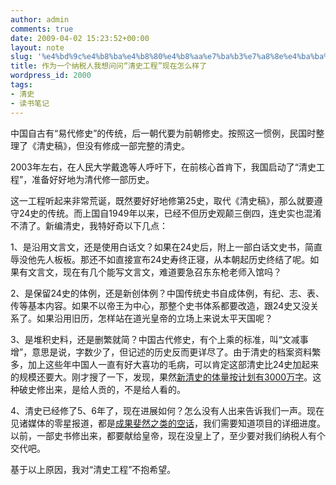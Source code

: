 ```yaml
---
author: admin
comments: true
date: 2009-04-02 15:23:52+00:00
layout: note
slug: '%e4%bd%9c%e4%b8%ba%e4%b8%80%e4%b8%aa%e7%ba%b3%e7%a8%8e%e4%ba%ba%e6%88%91%e6%83%b3%e9%97%ae%e9%97%ae%e2%80%9c%e6%b8%85%e5%8f%b2%e5%b7%a5%e7%a8%8b%e2%80%9d%e7%8e%b0%e5%9c%a8%e6%80%8e%e4%b9%88%e6%a0%b7'
title: 作为一个纳税人我想问问“清史工程”现在怎么样了
wordpress_id: 2000
tags:
- 清史
- 读书笔记
---
```


中国自古有“易代修史”的传统，后一朝代要为前朝修史。按照这一惯例，民国时整理了《清史稿》，但没有修成一部完整的清史。

2003年左右，在人民大学戴逸等人呼吁下，在前核心首肯下，我国启动了“清史工程”，准备好好地为清代修一部历史。

这一工程听起来非常荒诞，既然要好好地修第25史，取代《清史稿》，那么就要遵守24史的传统。而上国自1949年以来，已经不但历史观颠三倒四，连史实也混淆不清了。新编清史，我特好奇以下几点：

1、是沿用文言文，还是使用白话文？如果在24史后，附上一部白话文史书，简直辱没他先人板板。那还不如直接宣布24史寿终正寝，从本朝起历史终结了呢。如果有文言文，现在有几个能写文言文，难道要急召东东枪老师入馆吗？

2、是保留24史的体例，还是新创体例？中国传统史书自成体例，有纪、志、表、传等基本内容。如果不以帝王为中心，那整个史书体系都要改造，跟24史又没关系了。如果沿用旧历，怎样站在道光皇帝的立场上来说太平天国呢？

3、是堆积史料，还是删繁就简？中国古代修史，有个上乘的标准，叫“文减事增”，意思是说，字数少了，但记述的历史反而更详尽了。由于清史的档案资料繁多，加上这些年中国人一直有好大喜功的毛病，可以肯定这部清史比24史加起来的规模还要大。刚才搜了一下，发现，果然[新清史的体量按计划有3000万字](http://www.lsdag.com/showinfo.asp?info_id=413)。这种破史修出来，是给人贡的，不是给人看的。

4、清史已经修了5、6年了，现在进展如何？怎么没有人出来告诉我们一声。现在见诸媒体的零星报道，都是[成果斐然之类的空话](http://www.021ci.com/html/200712/04/164152489.htm)，我们需要知道项目的详细进度。以前，一部史书修出来，都要献给皇帝，现在没皇上了，至少要对我们纳税人有个交代吧。

基于以上原因，我对“清史工程”不抱希望。


